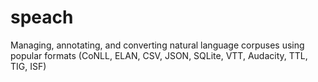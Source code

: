 # speach
Managing, annotating, and converting natural language corpuses using popular formats (CoNLL, ELAN, CSV, JSON, SQLite, VTT, Audacity, TTL, TIG, ISF)
